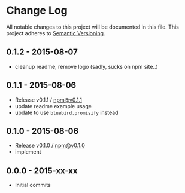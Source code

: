 # Change Log
All notable changes to this project will be documented in this file.
This project adheres to [Semantic Versioning](http://semver.org/).

## 0.1.2 - 2015-08-07
- cleanup readme, remove logo (sadly, sucks on npm site..)

## 0.1.1 - 2015-08-06
- Release v0.1.1 / npm@v0.1.1
- update readme example usage
- update to use `bluebird.promisify` instead

## 0.1.0 - 2015-08-06
- Release v0.1.0 / npm@v0.1.0
- implement

## 0.0.0 - 2015-xx-xx
- Initial commits
